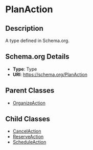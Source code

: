 # PlanAction

## Description
A type defined in Schema.org.

## Schema.org Details
- **Type**: Type
- **URI**: https://schema.org/PlanAction

## Parent Classes
- [OrganizeAction](../OrganizeAction.md)

## Child Classes
- [CancelAction](CancelAction/CancelAction.md)
- [ReserveAction](ReserveAction/ReserveAction.md)
- [ScheduleAction](ScheduleAction/ScheduleAction.md)

